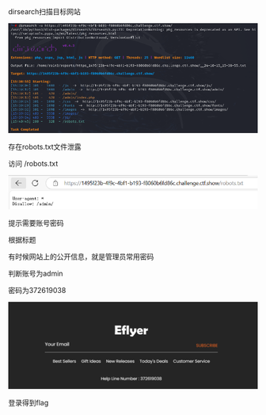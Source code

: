 dirsearch扫描目标网站

![image-20250309093841658](./assets/image-20250309093841658.png)

存在robots.txt文件泄露

访问 /robots.txt

![image-20250309093846593](./assets/image-20250309093846593.png)

提示需要账号密码

根据标题

 

有时候网站上的公开信息，就是管理员常用密码

 

判断账号为admin

密码为372619038

![image-20250309093855167](./assets/image-20250309093855167.png)

登录得到flag